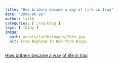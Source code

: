 ```yaml
---
title: "How bribery became a way of life in Iraq"
date: "2009-06-28"
author: laith
categories: [ iraq-blog ]
tags: [ fbtny ]
image:
  path: assets/laith/images/fbtn.jpg
  alt: From Baghdad To New York Blogs
---
```


[How bribery became a way of life in Iraq](https://www.independent.co.uk/news/world/middle-east/how-bribery-became-a-way-of-life-in-iraq-1722466.html)

